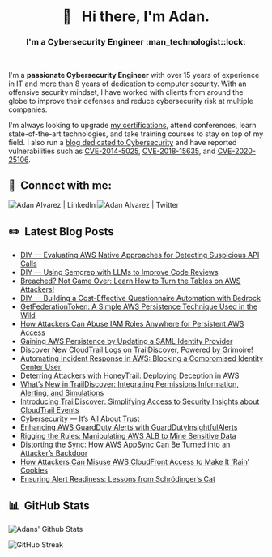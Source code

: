 <h1 align="center"> 👋 &nbsp; Hi there, I'm Adan. </h1>
<h3 align="center">I'm a Cybersecurity Engineer :man_technologist::lock: </h3>
</br>

I'm a **passionate Cybersecurity Engineer** with over 15 years of experience in IT and more than 8 years of dedication to computer security. With an offensive security mindset, I have worked with clients from around the globe to improve their defenses and reduce cybersecurity risk at multiple companies.

I'm always looking to upgrade [my certifications](https://www.credly.com/users/adan-alvarez.1d0afae2/badges), attend conferences, learn state-of-the-art technologies, and take training courses to stay on top of my field. I also run a [blog dedicated to Cybersecurity](https://www.donttouchmy.net/) and have reported vulnerabilities such as [CVE-2014-5025](https://nvd.nist.gov/vuln/detail/CVE-2014-5025), [CVE-2018-15635](https://nvd.nist.gov/vuln/detail/CVE-2018-15635), and [CVE-2020-25106](https://nvd.nist.gov/vuln/detail/CVE-2020-25106).

## 🤝 &nbsp;Connect with me:

<a href="https://www.linkedin.com/in/adan-%C3%A1lvarez-vilchez-539a92115/"><img align="left" img  src="https://img.shields.io/badge/LinkedIn-0077B5?style=for-the-badge&logo=linkedin&logoColor=white" alt="Adan Alvarez | LinkedIn"/></a>
<a href="https://twitter.com/Flekyy90"><img align="left" img  src="https://img.shields.io/badge/Twitter-1DA1F2?style=for-the-badge&logo=twitter&logoColor=white" alt="Adan Alvarez | Twitter"/></a>
</br>

## ✏️ &nbsp;Latest Blog Posts

<!-- BLOG-POST-LIST:START -->
- [DIY — Evaluating AWS Native Approaches for Detecting Suspicious API Calls](https://medium.com/@adan.alvarez/diy-evaluating-aws-native-approaches-for-detecting-suspicious-api-calls-c6e05de97a49)
- [DIY — Using Semgrep with LLMs to Improve Code Reviews](https://medium.com/@adan.alvarez/diy-using-semgrep-with-llms-to-improve-code-reviews-d43d0584b34f)
- [Breached? Not Game Over: Learn How to Turn the Tables on AWS Attackers!](https://medium.com/@adan.alvarez/breached-not-game-over-learn-how-to-turn-the-tables-on-aws-attackers-1b8ec00fa83c)
- [DIY — Building a Cost-Effective Questionnaire Automation with Bedrock](https://medium.com/@adan.alvarez/diy-building-a-cost-effective-questionnaire-automation-with-bedrock-7346840dae46)
- [GetFederationToken: A Simple AWS Persistence Technique Used in the Wild](https://medium.com/@adan.alvarez/how-attackers-persist-in-aws-using-getfederationtoken-a-simple-and-effective-technique-used-in-the-987ec1f0bdfe)
- [How Attackers Can Abuse IAM Roles Anywhere for Persistent AWS Access](https://medium.com/@adan.alvarez/how-attackers-can-abuse-iam-roles-anywhere-for-persistent-aws-access-b3ced6935dca)
- [Gaining AWS Persistence by Updating a SAML Identity Provider](https://medium.com/@adan.alvarez/gaining-aws-persistence-by-updating-a-saml-identity-provider-ef57ebdc8db5)
- [Discover New CloudTrail Logs on TrailDiscover, Powered by Grimoire!](https://medium.com/@adan.alvarez/discover-new-cloudtrail-logs-on-traildiscover-powered-by-grimoire-4d9e57117188)
- [Automating Incident Response in AWS: Blocking a Compromised Identity Center User](https://medium.com/@adan.alvarez/automating-incident-response-in-aws-blocking-a-compromised-identity-center-user-3273d7c02e1d)
- [Deterring Attackers with HoneyTrail: Deploying Deception in AWS](https://medium.com/@adan.alvarez/deterring-attackers-with-honeytrail-deploying-deception-in-aws-6b5977afa784)
- [What’s New in TrailDiscover: Integrating Permissions Information, Alerting, and Simulations](https://medium.com/@adan.alvarez/whats-new-in-traildiscover-integrating-permissions-information-alerting-and-simulations-dd0c63c67268)
- [Introducing TrailDiscover: Simplifying Access to Security Insights about CloudTrail Events](https://medium.com/@adan.alvarez/introducing-traildiscover-simplifying-access-to-security-insights-about-cloudtrail-events-cde14508f2e9)
- [Cybersecurity — It’s All About Trust](https://medium.com/@adan.alvarez/cybersecurity-its-all-about-trust-9abb9a80aa03)
- [Enhancing AWS GuardDuty Alerts with GuardDutyInsightfulAlerts](https://awstip.com/enhancing-aws-guardduty-alerts-with-guarddutyinsightfulalerts-b7e806518a20?source=social.tw)
- [Rigging the Rules: Manipulating AWS ALB to Mine Sensitive Data](https://medium.com/@adan.alvarez/rigging-the-rules-manipulating-aws-alb-to-mine-sensitive-data-20e33dbc4994)
- [Distorting the Sync: How AWS AppSync Can Be Turned into an Attacker’s Backdoor](https://medium.com/@adan.alvarez/distorting-the-sync-how-aws-appsync-can-be-turned-into-an-attackers-backdoor-8c015b8e52b8)
- [How Attackers Can Misuse AWS CloudFront Access to Make It ‘Rain’ Cookies](https://medium.com/@adan.alvarez/how-attackers-can-misuse-aws-cloudfront-access-to-make-it-rain-cookies-acf9ce87541c)
- [Ensuring Alert Readiness: Lessons from Schrödinger’s Cat](https://medium.com/@adan.alvarez/ensuring-alert-readiness-lessons-from-schr%C3%B6dingers-cat-bc14f862340d)

<!-- BLOG-POST-LIST:END -->

## 📊 &nbsp;GitHub Stats

![Adans' Github Stats](https://github-readme-stats.vercel.app/api?username=adanalvarez&hide=contribs,prs&show_icons=true&bg_color=0d1116&title_color=ce09ec&text_color=a4aacb&icon_color=007ec6)

![GitHub Streak](https://github-readme-streak-stats.herokuapp.com/?user=adanalvarez&theme=dark&count_private=true&bg_color=0d1116&title_color=ce09ec&text_color=a4aacb&icon_color=007ec6)
